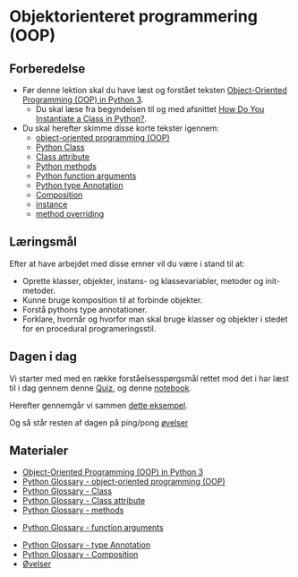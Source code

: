 # Objektorienteret programmering (OOP)


## Forberedelse

* Før denne lektion skal du have læst og forstået teksten [Object-Oriented Programming (OOP) in Python 3](https://realpython.com/python3-object-oriented-programming/).
    * Du skal læse fra begyndelsen til og med afsnittet [How Do You Instantiate a Class in Python?](https://realpython.com/python3-object-oriented-programming/#how-do-you-instantiate-a-class-in-python).
* Du skal herefter skimme disse korte tekster igennem:
    - [object-oriented programming (OOP)](https://realpython.com/ref/glossary/oop/)
    - [Python Class](https://realpython.com/ref/glossary/class/)
    - [Class attribute](https://realpython.com/ref/glossary/attribute/)
    - [Python methods](https://realpython.com/ref/glossary/method/)
    * [Python function arguments](https://realpython.com/ref/glossary/argument/)
    - [Python type Annotation](https://realpython.com/ref/glossary/annotation/)
    - [Composition](https://realpython.com/ref/glossary/composition/)
    - [instance](https://realpython.com/ref/glossary/instance/)
    - [method overriding](https://realpython.com/ref/glossary/method-overriding/)

## Læringsmål

Efter at have arbejdet med disse emner vil du være i stand til at:

- Oprette klasser, objekter, instans- og klassevariabler, metoder og init-metoder.
- Kunne bruge komposition til at forbinde objekter.
- Forstå pythons type annotationer.
- Forklare, hvornår og hvorfor man skal bruge klasser og objekter i stedet for en procedural programeringsstil.

## Dagen i dag

Vi starter med med en række forståelsesspørgsmål rettet mod det i har læst til i dag gennem denne [Quiz](https://realpython.com/quizzes/python3-object-oriented-programming/), og denne [notebook](notebook_quiz.ipynb).   

Herefter gennemgår vi sammen [dette eksempel](oop_basic_start.ipynb).    

Og så står resten af dagen på ping/pong [øvelser](exercises.md)

## Materialer

- [Object-Oriented Programming (OOP) in Python 3](https://realpython.com/python3-object-oriented-programming/)
- [Python Glossary - object-oriented programming (OOP)](https://realpython.com/ref/glossary/oop/)
- [Python Glossary - Class](https://realpython.com/ref/glossary/class/)
- [Python Glossary - Class attribute](https://realpython.com/ref/glossary/attribute/)
- [Python Glossary - methods](https://realpython.com/ref/glossary/method/)
* [Python Glossary - function arguments](https://realpython.com/ref/glossary/argument/)
- [Python Glossary - type Annotation](https://realpython.com/ref/glossary/annotation/)
- [Python Glossary - Composition](https://realpython.com/ref/glossary/composition/)
- [Øvelser](exercises.md)

